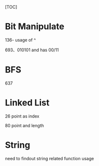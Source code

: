 [TOC]

# Bit Manipulate

136- usage of ^

693、010101 and has 00/11

# BFS

637

# Linked List

26 point as index

80 point and length

# String

need to findout string related function usage